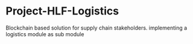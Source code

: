 # Project-HLF-Logistics
Blockchain based solution for supply chain stakeholders. implementing a logistics module as sub module  
